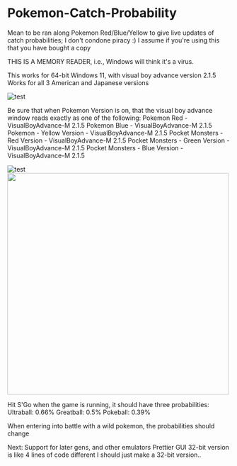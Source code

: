# Pokemon-Catch-Probability
Mean to be ran along Pokemon Red/Blue/Yellow to give live updates of catch probabilities;
I don't condone piracy :) I assume if you're using this that you have bought a copy

THIS IS A MEMORY READER, i.e., Windows will think it's a virus.

This works for 64-bit Windows 11, with visual boy advance version 2.1.5
Works for all 3 American and Japanese versions

![test](https://imgur.com/a/s9M67t7)

Be sure that when Pokemon Version is on, that the visual boy advance window reads exactly as one of the following: 
Pokemon Red - VisualBoyAdvance-M 2.1.5
Pokemon Blue - VisualBoyAdvance-M 2.1.5
Pokemon - Yellow Version - VisualBoyAdvance-M 2.1.5
Pocket Monsters - Red Version - VisualBoyAdvance-M 2.1.5
Pocket Monsters - Green Version - VisualBoyAdvance-M 2.1.5
Pocket Monsters - Blue Version - VisualBoyAdvance-M 2.1.5

![test]([https://imgur.com/a/mykce0n])
<img src="https://imgur.com/a/mykce0n.gif" width="500" height="500">

Hit S'Go when the game is running, it should have three probabilities:
Ultraball: 0.66%
Greatball: 0.5%
Pokeball: 0.39%

When entering into battle with a wild pokemon, the probabilities should change

Next:
Support for later gens, and other emulators
Prettier GUI
32-bit version is like 4 lines of code different I should just make a 32-bit version..
